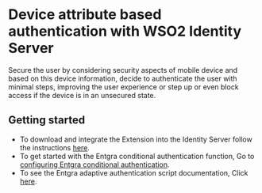 # Device attribute based authentication with WSO2 Identity Server

Secure the user by considering security aspects of mobile device and based on this device information, decide to 
authenticate the user with minimal steps, improving the user experience or step up or even block access if the 
device is in an unsecured state.

## Getting started

* To download and integrate the Extension into the Identity Server follow the instructions [here](files/artifact.md).
* To get started with the Entgra conditional authentication function, Go to [configuring Entgra conditional 
  authentication](files/config.md).
* To see the Entgra adaptive authentication script documentation, Click [here](files/adaptive_script.md).
